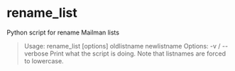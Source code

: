 # rename_list
Python script for rename Mailman lists

>Usage: rename_list [options] oldlistname newlistname 
>Options:
>    -v / --verbose
>        Print what the script is doing.
>Note that listnames are forced to lowercase.

